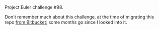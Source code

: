 Project Euler challenge #98.

Don't remember much about this challenge, at the time of migrating this repo [from Bitbucket](https://bitbucket.org/thomas-xza/98_anagramic_squares/); some months go since I looked into it.
